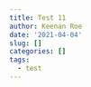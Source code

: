 ```yaml
---
title: Test 11
author: Keenan Roe
date: '2021-04-04'
slug: []
categories: []
tags:
  - test
---
```


